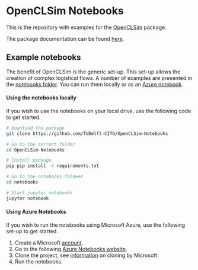 # OpenCLSim Notebooks

This is the repository with examples for the [OpenCLSim](https://github.com/TUDelft-CITG/OpenCLSim) package. 

The package documentation can be found [here](openclsim.readthedocs.io).

## Example notebooks

The benefit of OpenCLSim is the generic set-up. This set-up allows the creation of complex logistical flows. A number of examples are presented in the [notebooks folder](https://github.com/TUDelft-CITG/OpenCLSim-Notebooks/tree/master/notebooks). You can run them locally or as an [Azure notebook](https://notebooks.azure.com/joris-denuijl/projects/openclsim/).

#### Using the notebooks locally

If you wish to use the notebooks on your local drive, use the following code to get started.

``` bash
# Download the package
git clone https://github.com/TUDelft-CITG/OpenCLSim-Notebooks

# Go to the correct folder
cd OpenCLSim-Notebooks

# Install package
pip pip install -r requirements.txt

# Go to the notebooks foldeer
cd notebooks

# Start jupyter notebooks
jupyter notebook
```

#### Using Azure Notebooks

If you wish to run the notebooks using Microsoft Azure, use the following set-up to get started.

1. Create a Microsoft [account](https://docs.microsoft.com/nl-nl/azure/notebooks/quickstart-sign-in-azure-notebooks).
2. Go to the following [Azure Notebooks website](https://notebooks.azure.com/joris-denuijl/projects/OpenCLSim).
3. Clone the project, see [information](https://docs.microsoft.com/nl-nl/azure/notebooks/create-clone-jupyter-notebooks#clone-a-project) on cloning by Microsoft.
4. Run the notebooks.
